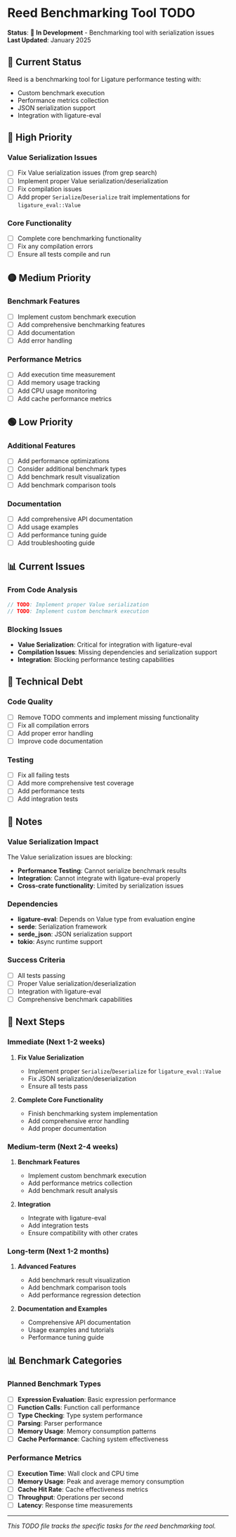 # Reed Benchmarking Tool TODO

**Status**: 🔄 **In Development** - Benchmarking tool with serialization issues  
**Last Updated**: January 2025

## 🎯 Current Status

Reed is a benchmarking tool for Ligature performance testing with:

- Custom benchmark execution
- Performance metrics collection
- JSON serialization support
- Integration with ligature-eval

## 🔴 High Priority

### Value Serialization Issues

- [ ] Fix Value serialization issues (from grep search)
- [ ] Implement proper Value serialization/deserialization
- [ ] Fix compilation issues
- [ ] Add proper `Serialize`/`Deserialize` trait implementations for `ligature_eval::Value`

### Core Functionality

- [ ] Complete core benchmarking functionality
- [ ] Fix any compilation errors
- [ ] Ensure all tests compile and run

## 🟡 Medium Priority

### Benchmark Features

- [ ] Implement custom benchmark execution
- [ ] Add comprehensive benchmarking features
- [ ] Add documentation
- [ ] Add error handling

### Performance Metrics

- [ ] Add execution time measurement
- [ ] Add memory usage tracking
- [ ] Add CPU usage monitoring
- [ ] Add cache performance metrics

## 🟢 Low Priority

### Additional Features

- [ ] Add performance optimizations
- [ ] Consider additional benchmark types
- [ ] Add benchmark result visualization
- [ ] Add benchmark comparison tools

### Documentation

- [ ] Add comprehensive API documentation
- [ ] Add usage examples
- [ ] Add performance tuning guide
- [ ] Add troubleshooting guide

## 📊 Current Issues

### From Code Analysis

```rust
// TODO: Implement proper Value serialization
// TODO: Implement custom benchmark execution
```

### Blocking Issues

- **Value Serialization**: Critical for integration with ligature-eval
- **Compilation Issues**: Missing dependencies and serialization support
- **Integration**: Blocking performance testing capabilities

## 🔧 Technical Debt

### Code Quality

- [ ] Remove TODO comments and implement missing functionality
- [ ] Fix all compilation errors
- [ ] Add proper error handling
- [ ] Improve code documentation

### Testing

- [ ] Fix all failing tests
- [ ] Add more comprehensive test coverage
- [ ] Add performance tests
- [ ] Add integration tests

## 📝 Notes

### Value Serialization Impact

The Value serialization issues are blocking:

- **Performance Testing**: Cannot serialize benchmark results
- **Integration**: Cannot integrate with ligature-eval properly
- **Cross-crate functionality**: Limited by serialization issues

### Dependencies

- **ligature-eval**: Depends on Value type from evaluation engine
- **serde**: Serialization framework
- **serde_json**: JSON serialization support
- **tokio**: Async runtime support

### Success Criteria

- [ ] All tests passing
- [ ] Proper Value serialization/deserialization
- [ ] Integration with ligature-eval
- [ ] Comprehensive benchmark capabilities

## 🎯 Next Steps

### Immediate (Next 1-2 weeks)

1. **Fix Value Serialization**

   - Implement proper `Serialize`/`Deserialize` for `ligature_eval::Value`
   - Fix JSON serialization/deserialization
   - Ensure all tests pass

2. **Complete Core Functionality**
   - Finish benchmarking system implementation
   - Add comprehensive error handling
   - Add proper documentation

### Medium-term (Next 2-4 weeks)

1. **Benchmark Features**

   - Implement custom benchmark execution
   - Add performance metrics collection
   - Add benchmark result analysis

2. **Integration**
   - Integrate with ligature-eval
   - Add integration tests
   - Ensure compatibility with other crates

### Long-term (Next 1-2 months)

1. **Advanced Features**

   - Add benchmark result visualization
   - Add benchmark comparison tools
   - Add performance regression detection

2. **Documentation and Examples**
   - Comprehensive API documentation
   - Usage examples and tutorials
   - Performance tuning guide

## 📊 Benchmark Categories

### Planned Benchmark Types

- [ ] **Expression Evaluation**: Basic expression performance
- [ ] **Function Calls**: Function call performance
- [ ] **Type Checking**: Type system performance
- [ ] **Parsing**: Parser performance
- [ ] **Memory Usage**: Memory consumption patterns
- [ ] **Cache Performance**: Caching system effectiveness

### Performance Metrics

- [ ] **Execution Time**: Wall clock and CPU time
- [ ] **Memory Usage**: Peak and average memory consumption
- [ ] **Cache Hit Rate**: Cache effectiveness metrics
- [ ] **Throughput**: Operations per second
- [ ] **Latency**: Response time measurements

---

_This TODO file tracks the specific tasks for the reed benchmarking tool._
